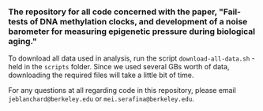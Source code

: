 ### The repository for all code concerned with the paper, "Fail-tests of DNA methylation clocks, and development of a noise barometer for measuring epigenetic pressure during biological aging."

To download all data used in analysis, run the script `download-all-data.sh` - held in the
`scripts` folder. Since we used several GBs worth of data, downloading the required
files will take a little bit of time.

For any questions at all regarding code in this repository, please email `jeblanchard@berkeley.edu` or
`mei.serafina@berkeley.edu`.
